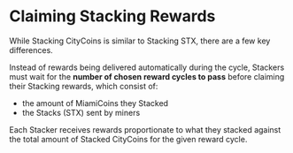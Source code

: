 # Claiming Stacking Rewards

While Stacking CityCoins is similar to Stacking STX, there are a few key differences.

Instead of rewards being delivered automatically during the cycle, Stackers must wait for the **number of chosen reward cycles to pass** before claiming their Stacking rewards, which consist of:

* the amount of MiamiCoins they Stacked
* the Stacks \(STX\) sent by miners

Each Stacker receives rewards proportionate to what they stacked against the total amount of Stacked CityCoins for the given reward cycle.

